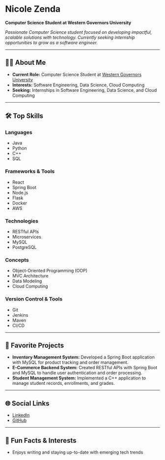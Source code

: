 # Nicole Zenda

**Computer Science Student at Western Governors University**

*Passionate Computer Science student focused on developing impactful, scalable solutions with technology. Currently seeking internship opportunities to grow as a software engineer.*

---

## 👩‍💻 About Me

- **Current Role:** Computer Science Student at [Western Governors University](https://www.wgu.edu/)
- **Interests:** Software Engineering, Data Science, Cloud Computing
- **Seeking:** Internships in Software Engineering, Data Science, and Cloud Computing

---

## 🛠️ Top Skills

### Languages
- Java
- Python
- C++
- SQL

### Frameworks & Tools
- React
- Spring Boot
- Node.js
- Flask
- Docker
- AWS

### Technologies
- RESTful APIs
- Microservices
- MySQL
- PostgreSQL

### Concepts
- Object-Oriented Programming (OOP)
- MVC Architecture
- Data Modeling
- Cloud Computing

### Version Control & Tools
- Git
- Jenkins
- Maven
- CI/CD

---

## 🚀 Favorite Projects

- **Inventory Management System:** Developed a Spring Boot application with MySQL for product tracking and order management.
- **E-Commerce Backend System:** Created RESTful APIs with Spring Boot and MySQL to handle user authentication and order processing.
- **Student Management System:** Implemented a C++ application to manage student records, enrollments, and grades.

---

## 🌐 Social Links

- [LinkedIn](https://www.linkedin.com/in/nicole-zenda-54038b36b/)
- [GitHub](https://github.com/nxcknz)

---

## 🎉 Fun Facts & Interests

- Enjoys writing and staying up-to-date with emerging tech trends
